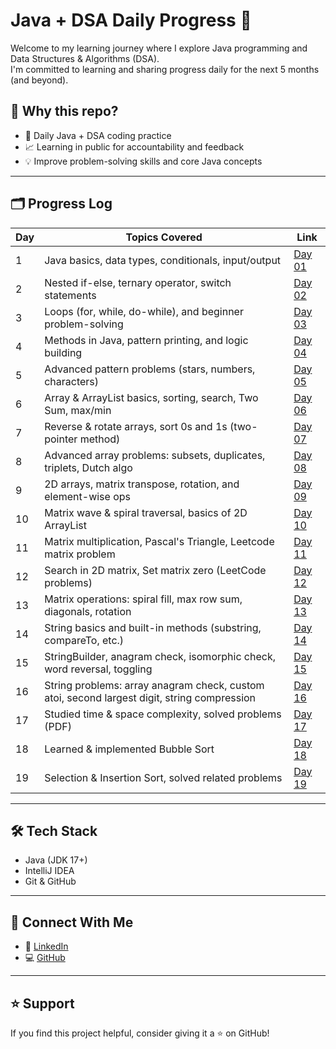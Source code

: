 # Java + DSA Daily Progress 🚀

Welcome to my learning journey where I explore Java programming and Data Structures & Algorithms (DSA).  
I'm committed to learning and sharing progress daily for the next 5 months (and beyond).

## 📌 Why this repo?
- 📅 Daily Java + DSA coding practice
- 📈 Learning in public for accountability and feedback
- 💡 Improve problem-solving skills and core Java concepts

---

## 🗂 Progress Log

| Day | Topics Covered                                               | Link              |
|-----|--------------------------------------------------------------|-------------------|
| 1   | Java basics, data types, conditionals, input/output          | [Day 01](./Day01) |
| 2   | Nested if-else, ternary operator, switch statements          | [Day 02](./Day02) |
| 3   | Loops (for, while, do-while), and beginner problem-solving   | [Day 03](./Day03) |
| 4   | Methods in Java, pattern printing, and logic building        | [Day 04](./Day04) |
| 5   | Advanced pattern problems (stars, numbers, characters)       | [Day 05](./Day05) |
| 6   | Array & ArrayList basics, sorting, search, Two Sum, max/min  | [Day 06](./Day06) |
| 7   | Reverse & rotate arrays, sort 0s and 1s (two-pointer method) | [Day 07](./Day07) |
| 8   | Advanced array problems: subsets, duplicates, triplets, Dutch algo | [Day 08](./Day08) |
| 9   | 2D arrays, matrix transpose, rotation, and element-wise ops  | [Day 09](./Day09) |
| 10  | Matrix wave & spiral traversal, basics of 2D ArrayList       | [Day 10](./Day10) |
| 11  | Matrix multiplication, Pascal's Triangle, Leetcode matrix problem | [Day 11](./Day11) |
| 12  | Search in 2D matrix, Set matrix zero (LeetCode problems)     | [Day 12](./Day12) |
| 13  | Matrix operations: spiral fill, max row sum, diagonals, rotation | [Day 13](./Day13) |
| 14  | String basics and built-in methods (substring, compareTo, etc.) | [Day 14](./Day14) |
| 15  | StringBuilder, anagram check, isomorphic check, word reversal, toggling | [Day 15](./Day15) |
| 16  | String problems: array anagram check, custom atoi, second largest digit, string compression | [Day 16](./Day16) |
| 17  | Studied time & space complexity, solved problems (PDF)       | [Day 17](./Day17) |
| 18  | Learned & implemented Bubble Sort                            | [Day 18](./Day18) |
| 19  | Selection & Insertion Sort, solved related problems          | [Day 19](./Day19) |
  

---

## 🛠 Tech Stack

- Java (JDK 17+)
- IntelliJ IDEA
- Git & GitHub

---

## 🔗 Connect With Me

- 💼 [LinkedIn](https://linkedin.com/in/sadid14n)
- 💻 [GitHub](https://github.com/sadid14n)

---

## ⭐ Support

If you find this project helpful, consider giving it a ⭐ on GitHub!